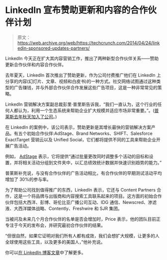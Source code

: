# LinkedIn 宣布赞助更新和内容的合作伙伴计划 

> 原文：<https://web.archive.org/web/https://techcrunch.com/2014/04/24/linkedin-sponsored-updates-partners/>

LinkedIn 今天正在扩大其内容营销工作，推出了两种新型合作伙伴关系——赞助更新合作伙伴和内容合作伙伴。

去年夏天，LinkedIn 首次推出了赞助更新，作为公司付费推广他们在 LinkedIn 上分享的内容(幻灯片、文章、视频和白皮书)的一种方式。社交网络试图通过这种类型的广告赚钱，并与外部合作伙伴合作发展这些广告项目，这是一种非常常见的策略。

LinkedIn 营销解决方案副总裁彭里·普里斯告诉我，“我们一直认为，这个行业的任何人都认为，利用一个生态系统来帮助企业扩大规模并适应市场非常重要。”。([普莱斯去年秋天加入了公司](https://web.archive.org/web/20221209001504/http://adage.com/article/digital/googler-penry-price-linkedin-s-ad-sales-chief/244255/)。)

在 LinkedIn 的案例中，该公司表示，赞助更新是其增长最快的营销解决方案产品。有五个初始合作伙伴:AdStage、Brand Networks、SHIFT、Salesforce ExactTarget 营销云以及 Unified Social，它们都将提供不同的工具来帮助企业开展广告活动。

例如， [AdStage](https://web.archive.org/web/20221209001504/http://www.adstage.io/) 表示，它将提供“通过批量更改同时调整多个活动的目标和设置，并将相关活动分组到文件夹中，以汇总绩效统计数据并快速识别趋势的能力。”

普莱斯补充说，与没有合作伙伴的广告活动相比，有合作伙伴的早期测试活动平均增加了 30%的参与率。

为了帮助公司找到值得推广的东西，LinkedIn 表示，它还与 Content Partners 合作，这是一个将品牌与出版商和内容搜索工具联系起来的项目。这方面的初始合作伙伴包括大西洋、彭博、哥伦比亚广播公司互动、IDG 通信、Newscred、渗滤液、大西洋媒体战略、Contently、Freshwire 和 SJR 集团。

当被问及未来几个月合作伙伴的名单是否会增加时，Price 表示，他的团队目前正专注于今天的发布会，并研究最初合作伙伴的结果。

“但很自然，如果它证明对我们所有人都有成效，我们会想扩大规模，让更多的人全球使用这些工具，以及更多的美国人，”他补充说。

你可以[在 LinkedIn 博客文章](https://web.archive.org/web/20221209001504/http://marketing.linkedin.com/blog/linkedin-launches-sponsored-updates-api-and-partner-programs/)中了解更多。